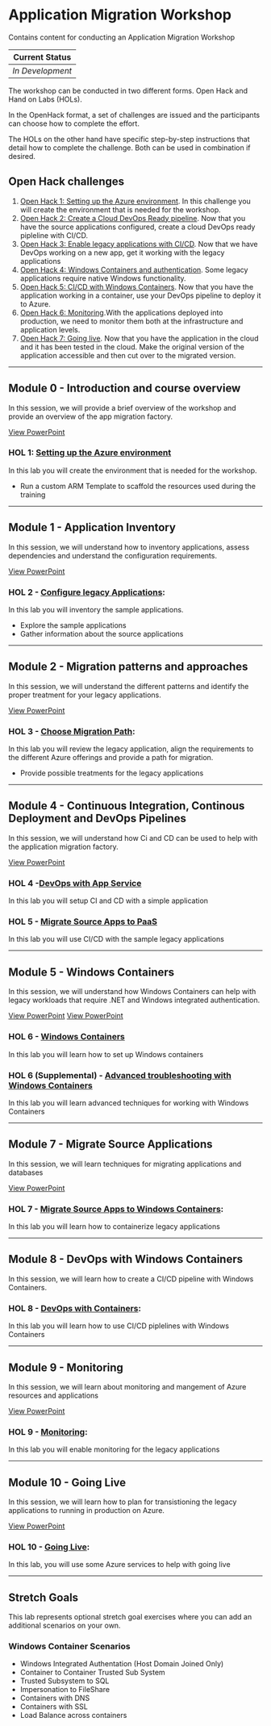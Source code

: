 # Application Migration Workshop

Contains content for conducting an Application Migration Workshop

| Current Status   |
| ---------------- |
| _In Development_ |

The workshop can be conducted in two different forms. Open Hack and Hand on Labs (HOLs).

In the OpenHack format, a set of challenges are issued and the participants can choose how to complete the effort. 

The HOLs on the other hand have specific step-by-step instructions that detail how to complete the challenge. Both can be used in combination if desired.

## Open Hack challenges

1. [Open Hack 1: Setting up the Azure environment](OpenHack/openHack01.md). In this challenge you will create the environment that is needed for the workshop.
1. [Open Hack 2: Create a Cloud DevOps Ready pipeline](OpenHack/openHack02.md). Now that you have the source applications configured, create a cloud DevOps ready pipleline with CI/CD.
1. [Open Hack 3: Enable legacy applications with CI/CD](OpenHack/openHack03.md). Now that we have DevOps working on a new app, get it working with the legacy applications
1. [Open Hack 4: Windows Containers and authentication](OpenHack/openHack04.md). Some legacy applications require native Windows functionality.
1. [Open Hack 5: CI/CD with Windows Containers](OpenHack/openHack05.md). Now that you have the application working in a container, use your DevOps pipeline to deploy it to Azure.
1. [Open Hack 6: Monitoring](OpenHack/openHack06.md).With the applications deployed into production, we need to monitor them both at the infrastructure and application levels.
1. [Open Hack 7: Going live](OpenHack/openHack07.md). Now that you have the application in the cloud and it has been tested in the cloud. Make the original version of the application accessible and then cut over to the migrated version.

----

## Module 0 - Introduction and course overview

In this session, we will provide a brief overview of the workshop and provide an overview of the app migration factory.

[View PowerPoint](Presentation/Module00-DigitalTransformation.pptx?raw=true)

### HOL 1: [Setting up the Azure environment](HOL/01-setup/README.MD)

In this lab you will create the environment that is needed for the workshop.

* Run a custom ARM Template to scaffold the resources used during the training

----

## Module 1 - Application Inventory 

In this session, we will understand how to inventory applications, assess dependencies and understand the configuration requirements.

[View PowerPoint](Presentation/Module01-Inventory.pptx?raw=true)

### HOL 2 - [Configure legacy Applications](HOL/02-configure-source-apps/README.MD): 

In this lab you will inventory the sample applications.

* Explore the sample applications
* Gather information about the source applications

----

## Module 2 - Migration patterns and approaches

In this session, we will understand the different patterns and identify the proper treatment for your legacy applications.

[View PowerPoint](Presentation/Module02-Migration-patterns-and-approaches.pptx?raw=true)

### HOL 3 - [Choose Migration Path](HOL/03-choose-migration-path/README.MD): 

In this lab you will review the legacy application, align the requirements to the different Azure offerings and provide a path for migration.

* Provide possible treatments for the legacy applications

----

## Module 4 - Continuous Integration, Continous Deployment and DevOps Pipelines

In this session, we will understand how Ci and CD can be used to help with the application migration factory.

[View PowerPoint](Presentation/Module04-Devops.pptx?raw=true)

### HOL 4 -[DevOps with App Service](HOL/04-devops-w-app-service/README.MD)

In this lab you will setup CI and CD with a simple application

### HOL 5 - [Migrate Source Apps to PaaS](HOL/05-deploy-to-paas/README.MD)

In this lab you will use CI/CD with the sample legacy applications

----

## Module 5 - Windows Containers

In this session, we will understand how Windows Containers can help with legacy workloads that require .NET and Windows integrated authentication.

[View PowerPoint](Presentation/Module05-Authentication.pptx?raw=true)
[View PowerPoint](Presentation/Module06-Windows-Containers.pptx?raw=true)

### HOL 6 - [Windows Containers](HOL/06-windows-containers/README.MD)

In this lab you will learn how to set up Windows containers

### HOL 6 (Supplemental) - [Advanced troubleshooting with Windows Containers](HOL/06-windows-containers/advanced-troubleshooting.md)

In this lab you will learn advanced techniques for working with Windows Containers

----

## Module 7 - Migrate Source Applications

In this session, we will learn techniques for migrating applications and databases

[View PowerPoint](Presentation/Module07-Database-Migrations.pptx?raw=true)

### HOL 7 - [Migrate Source Apps to Windows Containers](HOL/07-app-to-container/README.MD): 

In this lab you will learn how to containerize legacy applications

----

## Module 8 - DevOps with Windows Containers

In this session, we will learn how to create a CI/CD pipeline with Windows Containers.

### HOL 8 - [DevOps with Containers](HOL/08-devops-w-containers/README.MD): 

In this lab you will learn how to use CI/CD piplelines with Windows Containers

----

## Module 9 - Monitoring

In this session, we will learn about monitoring and mangement of Azure resources and applications

[View PowerPoint](Presentation/Module09-Monitoring-and-Alerting.pptx?raw=true)

### HOL 9 - [Monitoring](HOL/09-monitoring-alerting/README.MD): 

In this lab you will enable monitoring for the legacy applications

----

## Module 10 - Going Live 

In this session, we will learn how to plan for transistioning the legacy applications to running in production on Azure.

[View PowerPoint](Presentation/Module10-Going-Live.pptx?raw=true)

### HOL 10 - [Going Live](HOL/10-going-live/README.MD): 

In this lab, you will use some Azure services to help with going live


----

## Stretch Goals

This lab represents optional stretch goal exercises where you can add an additional scenarios on your own.

### Windows Container Scenarios

* Windows Integrated Authentation (Host Domain Joined Only)
* Container to Container Trusted Sub System
* Trusted Subsystem to SQL
* Impersonation to FileShare
* Containers with DNS
* Containers with SSL
* Load Balance across containers